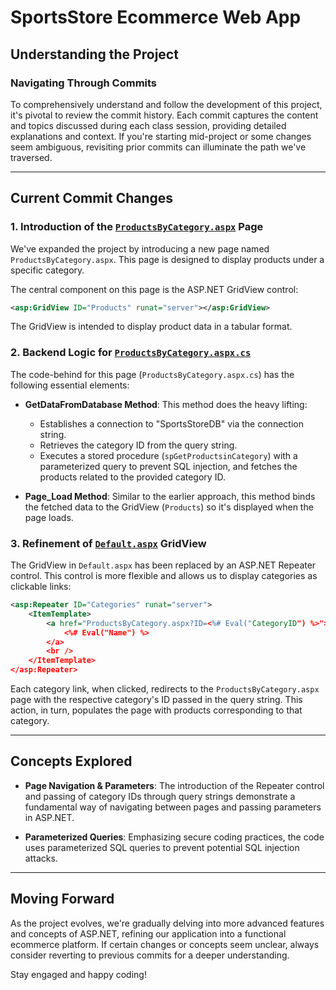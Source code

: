 # SportsStore Ecommerce Web App

## Understanding the Project

### Navigating Through Commits

To comprehensively understand and follow the development of this project, it's pivotal to review the commit history. Each commit captures the content and topics discussed during each class session, providing detailed explanations and context. If you're starting mid-project or some changes seem ambiguous, revisiting prior commits can illuminate the path we've traversed.

---

## Current Commit Changes

### 1. Introduction of the [`ProductsByCategory.aspx`](ProductsByCategory.aspx) Page

We've expanded the project by introducing a new page named `ProductsByCategory.aspx`. This page is designed to display products under a specific category.

The central component on this page is the ASP.NET GridView control:

```xml
<asp:GridView ID="Products" runat="server"></asp:GridView>
```

The GridView is intended to display product data in a tabular format.

### 2. Backend Logic for [`ProductsByCategory.aspx.cs`](ProductsByCategory.aspx.cs)

The code-behind for this page (`ProductsByCategory.aspx.cs`) has the following essential elements:

- **GetDataFromDatabase Method**: This method does the heavy lifting:

    - Establishes a connection to "SportsStoreDB" via the connection string.
    - Retrieves the category ID from the query string.
    - Executes a stored procedure (`spGetProductsinCategory`) with a parameterized query to prevent SQL injection, and fetches the products related to the provided category ID.
    
- **Page_Load Method**: Similar to the earlier approach, this method binds the fetched data to the GridView (`Products`) so it's displayed when the page loads.

### 3. Refinement of [`Default.aspx`](Default.aspx) GridView

The GridView in `Default.aspx` has been replaced by an ASP.NET Repeater control. This control is more flexible and allows us to display categories as clickable links:

```xml
<asp:Repeater ID="Categories" runat="server">
    <ItemTemplate>
        <a href="ProductsByCategory.aspx?ID=<%# Eval("CategoryID") %>">
            <%# Eval("Name") %>
        </a>
        <br />
    </ItemTemplate>
</asp:Repeater>
```

Each category link, when clicked, redirects to the `ProductsByCategory.aspx` page with the respective category's ID passed in the query string. This action, in turn, populates the page with products corresponding to that category.

---

## Concepts Explored

- **Page Navigation & Parameters**: The introduction of the Repeater control and passing of category IDs through query strings demonstrate a fundamental way of navigating between pages and passing parameters in ASP.NET.
  
- **Parameterized Queries**: Emphasizing secure coding practices, the code uses parameterized SQL queries to prevent potential SQL injection attacks.
  

---

## Moving Forward

As the project evolves, we're gradually delving into more advanced features and concepts of ASP.NET, refining our application into a functional ecommerce platform. If certain changes or concepts seem unclear, always consider reverting to previous commits for a deeper understanding.

Stay engaged and happy coding!